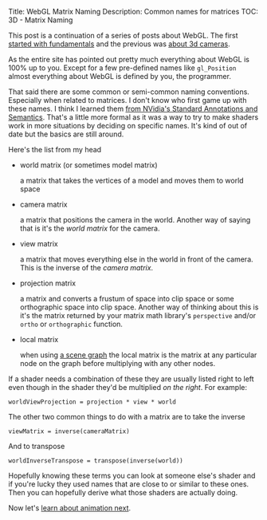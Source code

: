 Title: WebGL Matrix Naming
Description: Common names for matrices
TOC: 3D - Matrix Naming


This post is a continuation of a series of posts about WebGL. The first
[started with fundamentals](webgl-fundamentals.html) and the previous
was [about 3d cameras](webgl-3d-camera.html).

As the entire site has pointed out pretty much everything about WebGL is
100% up to you. Except for a few pre-defined names like `gl_Position`
almost everything about WebGL is defined by you, the programmer.

That said there are some common or semi-common naming conventions. Especially
when related to matrices. I don't know who first game up with these names. I
think I learned them [from NVidia's Standard Annotations and Semantics](https://www.nvidia.com/object/using_sas.html).
That's a little more formal as it was a way to try to make shaders work
in more situations by deciding on specific names. It's kind of out of date
but the basics are still around.

Here's the list from my head

*   world matrix (or sometimes model matrix)

    a matrix that takes the vertices of a model and moves them to world space

*   camera matrix

    a matrix that positions the camera in the world. Another way of saying
    that is it's the *world matrix* for the camera.

*   view matrix

    a matrix that moves everything else in the world in front of the camera.
    This is the inverse of the *camera matrix*.

*   projection matrix

    a matrix and converts a frustum of space into clip space or some orthographic
    space into clip space. Another way of thinking about this is it's the matrix
    returned by your matrix math library's `perspective` and/or `ortho` or
    `orthographic` function.

*   local matrix

    when using [a scene graph](webgl-scene-graph.html) the local matrix is the
    matrix at any particular node on the graph before multiplying with any other
    nodes.


If a shader needs a combination of these they are usually listed right to left
even though in the shader they'd be multiplied *on the right*. For example:

    worldViewProjection = projection * view * world

The other two common things to do with a matrix are to take the inverse

    viewMatrix = inverse(cameraMatrix)

And to transpose

    worldInverseTranspose = transpose(inverse(world))

Hopefully knowing these terms you can look at someone else's shader
and if you're lucky they used names that are close to or similar to
these ones. Then you can hopefully derive what those shaders are
actually doing.

Now let's [learn about animation next](webgl-animation.html).

